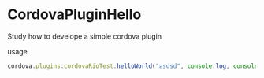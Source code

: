 # CordovaPluginHello
Study how to develope a simple cordova plugin

usage

```javascript
cordova.plugins.cordovaRioTest.helloWorld("asdsd", console.log, console.error)
```